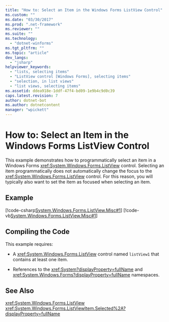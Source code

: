 ```yaml
---
title: "How to: Select an Item in the Windows Forms ListView Control"
ms.custom: ""
ms.date: "03/30/2017"
ms.prod: ".net-framework"
ms.reviewer: ""
ms.suite: ""
ms.technology: 
  - "dotnet-winforms"
ms.tgt_pltfrm: ""
ms.topic: "article"
dev_langs: 
  - "jsharp"
helpviewer_keywords: 
  - "lists, selecting items"
  - "ListView control [Windows Forms], selecting items"
  - "selection, in list views"
  - "list views, selecting items"
ms.assetid: ddea918e-1ddf-47f4-bd09-1e9b4c9d0c39
caps.latest.revision: 7
author: dotnet-bot
ms.author: dotnetcontent
manager: "wpickett"
---
```

# How to: Select an Item in the Windows Forms ListView Control
This example demonstrates how to programmatically select an item in a Windows Forms <xref:System.Windows.Forms.ListView> control. Selecting an item programmatically does not automatically change the focus to the <xref:System.Windows.Forms.ListView> control. For this reason, you will typically also want to set the item as focused when selecting an item.  
  
## Example  
 [!code-csharp[System.Windows.Forms.ListView.Misc#1](../../../../samples/snippets/csharp/VS_Snippets_Winforms/System.Windows.Forms.ListView.Misc/CS/form1.cs#1)]
 [!code-vb[System.Windows.Forms.ListView.Misc#1](../../../../samples/snippets/visualbasic/VS_Snippets_Winforms/System.Windows.Forms.ListView.Misc/VB/form1.vb#1)]  
  
## Compiling the Code  
 This example requires:  
  
-   A <xref:System.Windows.Forms.ListView> control named `listView1` that contains at least one item.  
  
-   References to the <xref:System?displayProperty=fullName> and <xref:System.Windows.Forms?displayProperty=fullName> namespaces.  
  
## See Also  
 <xref:System.Windows.Forms.ListView>   
 <xref:System.Windows.Forms.ListViewItem.Selected%2A?displayProperty=fullName>
